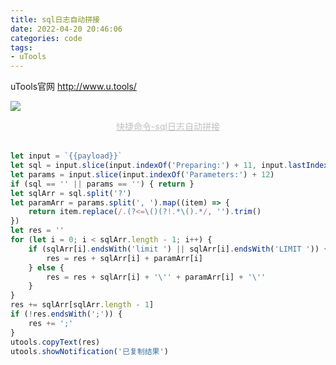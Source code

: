 ```yaml
---
title: sql日志自动拼接
date: 2022-04-20 20:46:06
categories: code
tags: 
- uTools
---
```


uTools官网 http://www.u.tools/

![](https://api.onedrive.com/v1.0/shares/s!AmIICgBbPfPTjmiViXlRo261rW17/root/content)
<center style="font-size:14px;color:#C0C0C0;text-decoration:underline">快捷命令-sql日志自动拼接</center>
<br/>

```javascript
let input = `{{payload}}`
let sql = input.slice(input.indexOf('Preparing:') + 11, input.lastIndexOf('DEBUG') - 24)
let params = input.slice(input.indexOf('Parameters:') + 12)
if (sql == '' || params == '') { return }
let sqlArr = sql.split('?')
let paramArr = params.split(', ').map((item) => {
    return item.replace(/.(?<=\()(?!.*\().*/, '').trim()
})
let res = ''
for (let i = 0; i < sqlArr.length - 1; i++) {
    if (sqlArr[i].endsWith('limit ') || sqlArr[i].endsWith('LIMIT ')) {
        res = res + sqlArr[i] + paramArr[i]
    } else {
        res = res + sqlArr[i] + '\'' + paramArr[i] + '\''
    }
}
res += sqlArr[sqlArr.length - 1]
if (!res.endsWith(';')) {
    res += ';'
}
utools.copyText(res)
utools.showNotification('已复制结果')
```